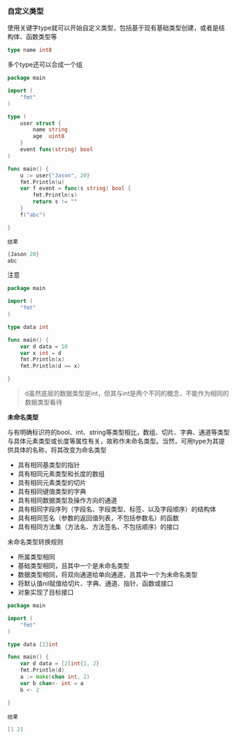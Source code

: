 ### 自定义类型

使用关键字type就可以开始自定义类型，包括基于现有基础类型创建，或者是结构体、函数类型等

```go
type name int8
```

多个type还可以合成一个组

```go
package main

import (
	"fmt"
)

type (
	user struct {
		name string
		age  uint8
	}
	event func(string) bool
)

func main() {
	u := user{"Jason", 20}
	fmt.Println(u)
	var f event = func(s string) bool {
		fmt.Println(s)
		return s != ""
	}
	f("abc")

}

```

`结果`

```go
{Jason 20}
abc
```

注意

```go
package main

import (
	"fmt"
)

type data int

func main() {
	var d data = 10
	var x int = d
	fmt.Println(x)
	fmt.Println(d == x)

}
```

> d虽然底层的数据类型是int，但其与int是两个不同的概念，不能作为相同的数据类型看待

**未命名类型**

与有明确标识符的bool、int、string等类型相比，数组、切片、字典、通道等类型与具体元素类型或长度等属性有关，故称作未命名类型。当然，可用type为其提供具体的名称，将其改变为命名类型

- 具有相同基类型的指针
- 具有相同元素类型和长度的数组
- 具有相同元素类型的切片
- 具有相同键值类型的字典
- 具有相同数据类型及操作方向的通道
- 具有相同字段序列（字段名、字段类型、标签、以及字段顺序）的结构体
- 具有相同签名（参数的返回值列表，不包括参数名）的函数
- 具有相同方法集（方法名、方法签名、不包括顺序）的接口

未命名类型转换规则

- 所属类型相同
- 基础类型相同，且其中一个是未命名类型
- 数据类型相同，将双向通道给单向通道，且其中一个为未命名类型
- 将默认值nil赋值给切片、字典、通道、指针、函数或接口
- 对象实现了目标接口

```go
package main

import (
	"fmt"
)

type data [2]int

func main() {
	var d data = [2]int{1, 2}
	fmt.Println(d)
	a := make(chan int, 2)
	var b chan<- int = a
	b <- 2

}
```

`结果`

```go
[1 2]
```